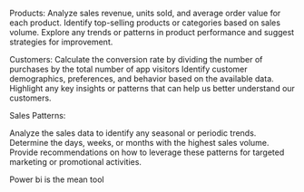 Products:
Analyze sales revenue, units sold, and average order value for each product.
Identify top-selling products or categories based on sales volume.
Explore any trends or patterns in product performance and suggest strategies for improvement.

Customers:
Calculate the conversion rate by dividing the number of purchases by the total number of app visitors
Identify customer demographics, preferences, and behavior based on the available data.
Highlight any key insights or patterns that can help us better understand our customers.

Sales Patterns:

Analyze the sales data to identify any seasonal or periodic trends.
Determine the days, weeks, or months with the highest sales volume.
Provide recommendations on how to leverage these patterns for targeted marketing or promotional activities.

Power bi is the mean tool

